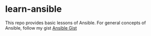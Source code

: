 # learn-ansible
This repo provides basic lessons of Ansible. For general concepts of Ansible, follow my gist [Ansible Gist](https://gist.github.com/utkaln/73c95326db2a159888f2bd5532572011)
